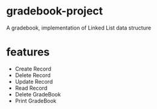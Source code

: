 # gradebook-project
A gradebook, implementation of Linked List data structure

# features
<ul>
  <li>Create Record</li>
  <li>Delete Record</li>
  <li>Update Record</li>
  <li>Read Record</li>
  <li>Delete GradeBook</li>
  <li>Print GradeBook</li>
</ul>
